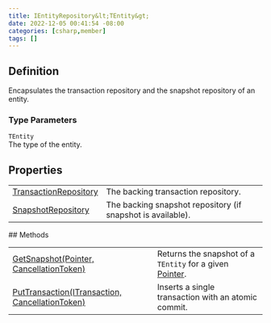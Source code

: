 ```yaml
---
title: IEntityRepository&lt;TEntity&gt;
date: 2022-12-05 00:41:54 -08:00
categories: [csharp,member]
tags: []
---
```


## Definition

Encapsulates the transaction repository and the snapshot repository of an entity.

### Type Parameters
`TEntity`<br />The type of the entity.
## Properties
<table><tr><td><!--/posts/csharp.member.entitydb.abstractions.entities.ientityrepository`1.transactionrepository/--><a href='#'>TransactionRepository</a></td><td>
The backing transaction repository.
</td></tr><tr><td><!--/posts/csharp.member.entitydb.abstractions.entities.ientityrepository`1.snapshotrepository/--><a href='#'>SnapshotRepository</a></td><td>
The backing snapshot repository (if snapshot is available).
</td></tr></table>
## Methods
<table><tr><td><!--/posts/csharp.member.entitydb.abstractions.entities.ientityrepository`1.getsnapshot/--><a href='#'>GetSnapshot(Pointer, CancellationToken)</a></td><td>
Returns the snapshot of a <code class='language-plaintext highlighter-rouge'>TEntity</code> for a given <a href='/posts/csharp.member.entitydb.abstractions.valueobjects.pointer/'>Pointer</a>.
</td></tr><tr><td><!--/posts/csharp.member.entitydb.abstractions.entities.ientityrepository`1.puttransaction/--><a href='#'>PutTransaction(ITransaction, CancellationToken)</a></td><td>
Inserts a single transaction with an atomic commit.
</td></tr></table>
